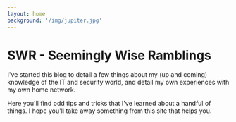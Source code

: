 ```yaml
---
layout: home
background: '/img/jupiter.jpg'
---
```

# SWR - Seemingly Wise Ramblings

I've started this blog to detail a few things about my (up and coming) knowledge of the IT and security world,
and detail my own experiences with my own home network.

Here you'll find odd tips and tricks that I've learned about a handful of things. I hope you'll take away something from
this site that helps you.